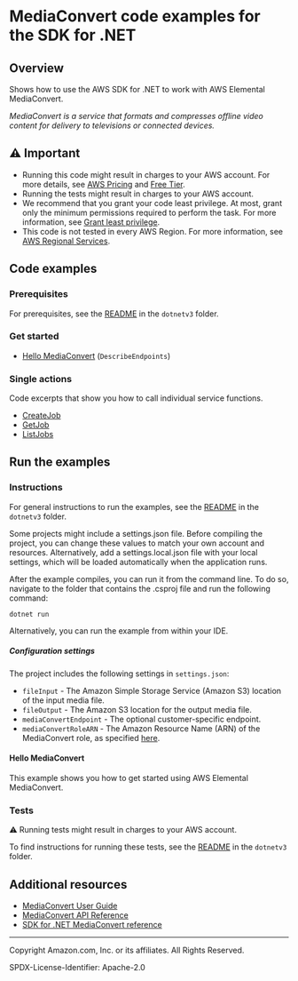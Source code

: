 # MediaConvert code examples for the SDK for .NET

## Overview

Shows how to use the AWS SDK for .NET to work with AWS Elemental MediaConvert.

<!--custom.overview.start-->
<!--custom.overview.end-->

_MediaConvert is a service that formats and compresses offline video content for delivery to televisions or connected devices._

## ⚠ Important

* Running this code might result in charges to your AWS account. For more details, see [AWS Pricing](https://aws.amazon.com/pricing/) and [Free Tier](https://aws.amazon.com/free/).
* Running the tests might result in charges to your AWS account.
* We recommend that you grant your code least privilege. At most, grant only the minimum permissions required to perform the task. For more information, see [Grant least privilege](https://docs.aws.amazon.com/IAM/latest/UserGuide/best-practices.html#grant-least-privilege).
* This code is not tested in every AWS Region. For more information, see [AWS Regional Services](https://aws.amazon.com/about-aws/global-infrastructure/regional-product-services).

<!--custom.important.start-->
<!--custom.important.end-->

## Code examples

### Prerequisites

For prerequisites, see the [README](../README.md#Prerequisites) in the `dotnetv3` folder.


<!--custom.prerequisites.start-->
<!--custom.prerequisites.end-->

### Get started

- [Hello MediaConvert](Actions/HelloMediaConvert.cs#L4) (`DescribeEndpoints`)


### Single actions

Code excerpts that show you how to call individual service functions.

- [CreateJob](Scenarios/CreateJob/CreateJob.cs#L23)
- [GetJob](Scenarios/CreateJob/CreateJob.cs#L23)
- [ListJobs](Scenarios/CreateJob/CreateJob.cs#L23)


<!--custom.examples.start-->
<!--custom.examples.end-->

## Run the examples

### Instructions

For general instructions to run the examples, see the
[README](../README.md#building-and-running-the-code-examples) in the `dotnetv3` folder.

Some projects might include a settings.json file. Before compiling the project,
you can change these values to match your own account and resources. Alternatively,
add a settings.local.json file with your local settings, which will be loaded automatically
when the application runs.

After the example compiles, you can run it from the command line. To do so, navigate to
the folder that contains the .csproj file and run the following command:

```
dotnet run
```

Alternatively, you can run the example from within your IDE.


<!--custom.instructions.start-->

##### Configuration settings

The project includes the following settings in `settings.json`:

* `fileInput` - The Amazon Simple Storage Service (Amazon S3) location of the input media file.
* `fileOutput` - The Amazon S3 location for the output media file.
* `mediaConvertEndpoint` - The optional customer-specific endpoint.
* `mediaConvertRoleARN` - The Amazon Resource Name (ARN) of the MediaConvert role, as specified [here](https://docs.aws.amazon.com/mediaconvert/latest/ug/creating-the-iam-role-in-mediaconvert-configured.html).

<!--custom.instructions.end-->

#### Hello MediaConvert

This example shows you how to get started using AWS Elemental MediaConvert.



### Tests

⚠ Running tests might result in charges to your AWS account.


To find instructions for running these tests, see the [README](../README.md#Tests)
in the `dotnetv3` folder.



<!--custom.tests.start-->
<!--custom.tests.end-->

## Additional resources

- [MediaConvert User Guide](https://docs.aws.amazon.com/mediaconvert/latest/ug/what-is.html)
- [MediaConvert API Reference](https://docs.aws.amazon.com/mediaconvert/latest/apireference/custom-endpoints.html)
- [SDK for .NET MediaConvert reference](https://docs.aws.amazon.com/sdkfornet/v3/apidocs/items/MediaConvert/NMediaConvert.html)

<!--custom.resources.start-->
<!--custom.resources.end-->

---

Copyright Amazon.com, Inc. or its affiliates. All Rights Reserved.

SPDX-License-Identifier: Apache-2.0
